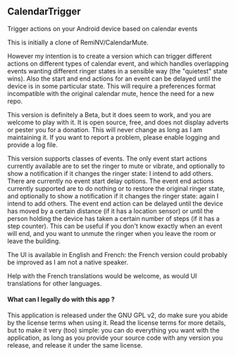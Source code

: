 CalendarTrigger
---------------

Trigger actions on your Android device based on calendar events

This is initially a clone of RemiNV/CalendarMute.

However my intention is to create a version which can trigger different actions on different types of calendar event, and which handles overlapping events wanting different ringer states in a sensible way (the "quietest" state
wins). Also the start and end actions for an event can be delayed until the device is in some particular state. This will require a preferences format incompatible with the original calendar mute, hence the need for a
new repo.

This version is definitely a Beta, but it does seem to work, and you are welcome to play with it. It is open source, free, and does not display adverts or pester you for a donation. This will never change as long as I am maintaining it. If you want to report a problem, please enable logging and provide a log file.

This version supports classes of events. The only event start actions currently available are to set the ringer to mute or vibrate, and optionally to show a notification if it changes the ringer state: I intend to add others. There are currently no event start delay options. The event end actions currently supported are to do nothing or to restore the original ringer state, and optionally to show a notification if it changes the ringer state: again I intend to add others. The event end action can be delayed until the device has moved by a certain distance (if it has a location sensor) or until the person holding the device has taken a certain number of steps (if it has a step counter). This can be useful if you don't know exactly when an event will end, and you want to unmute the ringer when you leave the room or leave the building.

The UI is available in English and French: the French version could probably be improved as I am not a native speaker.

Help with the French translations would be welcome, as would UI translations for other languages.

#### What can I legally do with this app ?
This application is released under the GNU GPL v2, do make sure you abide by the license terms when using it.
Read the license terms for more details, but to make it very (too) simple: you can do everything you want with the application, as long as you provide your source code with any version you release, and 
release it under the same license.
